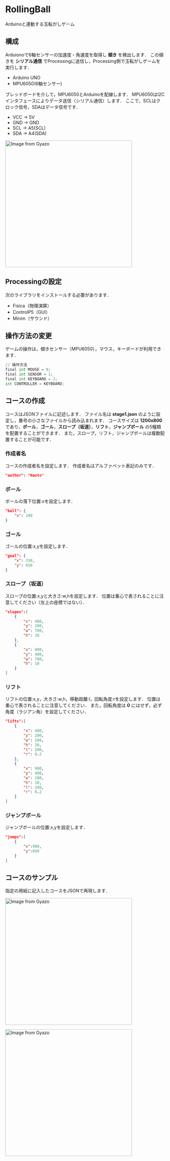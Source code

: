 # RollingBall
Arduinoと連動する玉転がしゲーム

## 構成

Arduionoで6軸センサーの加速度・角速度を取得し **傾き** を検出します．
この傾きを **シリアル通信** でProcessingに送信し，Processing側で玉転がしゲームを実行します．

- Arduino UNO
- MPU6050(6軸センサー)

ブレッドボードを介して，MPU6050とArduinoを配線します．
MPU6050はI2Cインタフェースによりデータ送信（シリアル通信）します．
ここで，SCLはクロック信号，SDAはデータ信号です．

- VCC -> 5V
- GND -> GND
- SCL -> A5(SCL)
- SDA -> A4(SDA)

<a href="https://gyazo.com/7115ed40be43a0723ddb92b48f653cbd"><img src="https://i.gyazo.com/7115ed40be43a0723ddb92b48f653cbd.jpg" alt="Image from Gyazo" width="400"/></a>

## Processingの設定

次のライブラリをインストールする必要があります．

- Fisica（物理演算）
- ControlP5（GUI）
- Minim（サウンド）

## 操作方法の変更

ゲームの操作は，傾きセンサー（MPU6050），マウス，キーボードが利用できます．

```python
// 操作方法
final int MOUSE = 0;
final int SENSOR = 1;
final int KEYBOARD = 2;
int CONTROLLER = KEYBOARD;
```

## コースの作成

コースはJSONファイルに記述します．
ファイル名は **stage1.json** のように設定し，番号の小さなファイルから読み込まれます．
コースサイズは **1200x800** であり，**ボール**，**ゴール**，**スロープ（坂道）**，**リフト**，**ジャンプボール** の5種類を配置することができます．
また，スロープ，リフト，ジャンプボールは複数配置することが可能です．

### 作成者名

コースの作成者名を設定します．
作成者名はアルファベット表記のみです．

```json
"author": "Naoto"
```

### ボール

ボールの落下位置:xを設定します．

```json
"ball": {
	"x": 100
}
```

### ゴール

ゴールの位置:x,yを設定します．

```json
"goal": {
	"x": 350,
	"y": 650
}
```

### スロープ（坂道）

スロープの位置:x,yと大きさ:w,hを設定します．
位置は重心で表されることに注意してください（左上の座標ではない）．

```json
"slopes":[
	{
		"x": 400,
		"y": 200,
		"w": 700,
		"h": 10
	},
	{
		"x": 800,
		"y": 400,
		"w": 700,
		"h": 10
	}
]
```

### リフト

リフトの位置:x,y，大きさ:w,h，移動距離:l，回転角度:rを設定します．
位置は重心で表されることに注意してください．
また，回転角度は **0** にはせず，必ず角度（ラジアン角）を設定してください．

```json
"lifts":[
	{
		"x": 400,
		"y": 200,
		"w": 100,
		"h": 10,
		"l": 200,
		"r": 0.2
	},
	{
		"x": 900,
		"y": 400,
		"w": 100,
		"h": 10,
		"l": 200,
		"r": 0.2
	}
]
```

### ジャンプボール

ジャンプボールの位置:x,yを設定します．

```json
"jumps":[
	{
		"x":900,
		"y":650
	}
]
```

## コースのサンプル

指定の用紙に記入したコースをJSONで再現します．

<a href="https://gyazo.com/c36c261522e49fadf0fdbd364d9c72df"><img src="https://i.gyazo.com/c36c261522e49fadf0fdbd364d9c72df.png" alt="Image from Gyazo" width="400"/></a>

<a href="https://gyazo.com/3a77791f91bfbfbdfb5792322af173d1"><img src="https://i.gyazo.com/3a77791f91bfbfbdfb5792322af173d1.gif" alt="Image from Gyazo" width="400"/></a>

